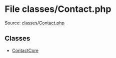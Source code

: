 File classes/Contact.php
=========

Source: [classes/Contact.php](https://github.com/PrestaShop/PrestaShop/blob/1.5.2.0/classes/Contact.php)


Classes
-------

* [ContactCore](class.ContactCore.md)

